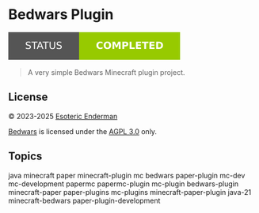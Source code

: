 # Bedwars Plugin

[![Project Status: Completed](./assets/images/badges/status.svg)](./)

> A very simple Bedwars Minecraft plugin project.

## License

&copy; 2023-2025 [Esoteric Enderman](https://enderman.dev)

[Bedwars](./) is licensed under the [AGPL 3.0](./LICENSE) only.

## Topics

java minecraft paper minecraft-plugin mc bedwars paper-plugin mc-dev mc-development papermc papermc-plugin mc-plugin bedwars-plugin minecraft-paper paper-plugins mc-plugins minecraft-paper-plugin java-21 minecraft-bedwars paper-plugin-development
